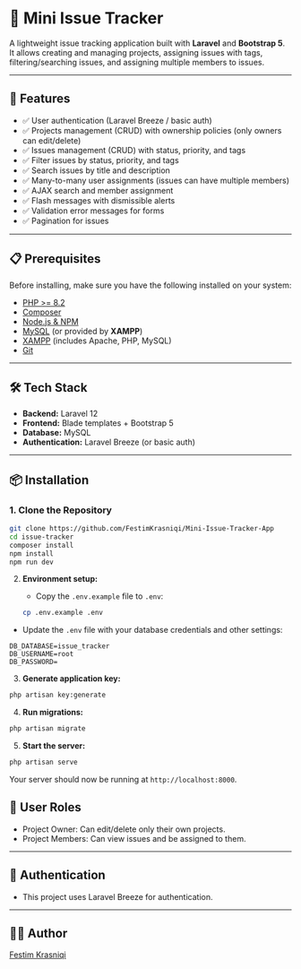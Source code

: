 # 📝 Mini Issue Tracker

A lightweight issue tracking application built with **Laravel** and **Bootstrap 5**.  
It allows creating and managing projects, assigning issues with tags, filtering/searching issues, and assigning multiple members to issues.

---

## 🚀 Features
- ✅ User authentication (Laravel Breeze / basic auth)  
- ✅ Projects management (CRUD) with ownership policies (only owners can edit/delete)  
- ✅ Issues management (CRUD) with status, priority, and tags  
- ✅ Filter issues by status, priority, and tags  
- ✅ Search issues by title and description
- ✅ Many-to-many user assignments (issues can have multiple members)  
- ✅ AJAX search and member assignment  
- ✅ Flash messages with dismissible alerts  
- ✅ Validation error messages for forms
- ✅ Pagination for issues  

---

## 📋 Prerequisites
Before installing, make sure you have the following installed on your system:

- [PHP >= 8.2](https://www.php.net/)  
- [Composer](https://getcomposer.org/)  
- [Node.js & NPM](https://nodejs.org/)  
- [MySQL](https://dev.mysql.com/downloads/) (or provided by **XAMPP**)  
- [XAMPP](https://www.apachefriends.org/index.html) (includes Apache, PHP, MySQL)  
- [Git](https://git-scm.com/)  

---

## 🛠️ Tech Stack
- **Backend:** Laravel 12
- **Frontend:** Blade templates + Bootstrap 5  
- **Database:** MySQL 
- **Authentication:** Laravel Breeze (or basic auth)  

---

## 📦 Installation

### 1. Clone the Repository
```bash
git clone https://github.com/FestimKrasniqi/Mini-Issue-Tracker-App
cd issue-tracker
composer install
npm install
npm run dev
```

2. **Environment setup:**

   - Copy the `.env.example` file to `.env`:

   ```bash
   cp .env.example .env
   ```

  - Update the `.env` file with your database credentials and other settings:

  ```env
  DB_DATABASE=issue_tracker
  DB_USERNAME=root
  DB_PASSWORD=
  ```

  3. **Generate application key:**

```bash
php artisan key:generate
```

4. **Run migrations:**

```bash
php artisan migrate
```

5. **Start the server:**

```bash
php artisan serve
```

Your server should now be running at `http://localhost:8000`.

## 👥 User Roles

- Project Owner: Can edit/delete only their own projects.
- Project Members: Can view issues and be assigned to them.

---

## 🔑 Authentication

- This project uses Laravel Breeze for authentication.

---

## 🧑‍💻 Author

 [Festim Krasniqi](https://github.com/FestimKrasniqi)





